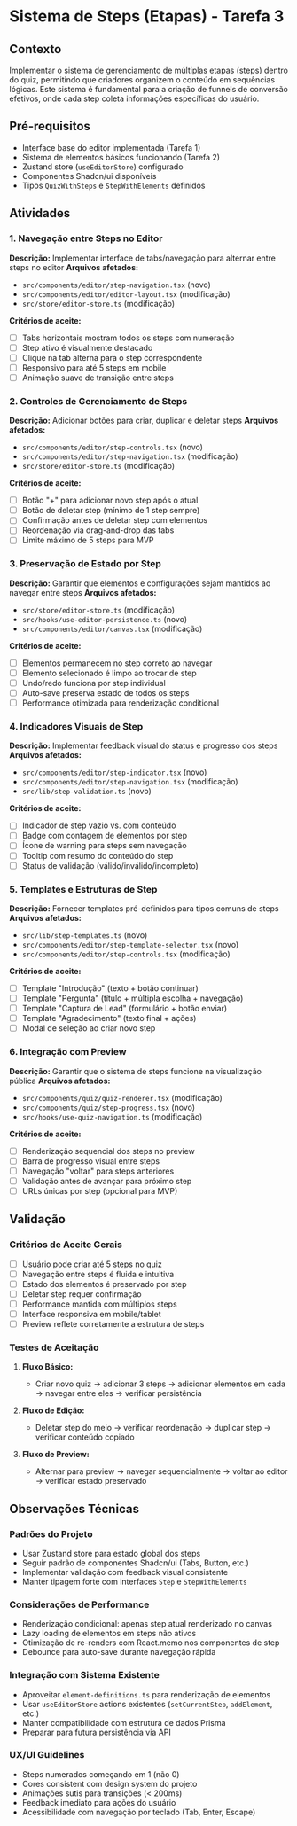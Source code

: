 # Sistema de Steps (Etapas) - Tarefa 3

## Contexto

Implementar o sistema de gerenciamento de múltiplas etapas (steps) dentro do quiz, permitindo que criadores organizem o conteúdo em sequências lógicas. Este sistema é fundamental para a criação de funnels de conversão efetivos, onde cada step coleta informações específicas do usuário.

## Pré-requisitos

- Interface base do editor implementada (Tarefa 1)
- Sistema de elementos básicos funcionando (Tarefa 2)
- Zustand store (`useEditorStore`) configurado
- Componentes Shadcn/ui disponíveis
- Tipos `QuizWithSteps` e `StepWithElements` definidos

## Atividades

### 1. Navegação entre Steps no Editor

**Descrição:** Implementar interface de tabs/navegação para alternar entre steps no editor
**Arquivos afetados:**

- `src/components/editor/step-navigation.tsx` (novo)
- `src/components/editor/editor-layout.tsx` (modificação)
- `src/store/editor-store.ts` (modificação)

**Critérios de aceite:**

- [ ] Tabs horizontais mostram todos os steps com numeração
- [ ] Step ativo é visualmente destacado
- [ ] Clique na tab alterna para o step correspondente
- [ ] Responsivo para até 5 steps em mobile
- [ ] Animação suave de transição entre steps

### 2. Controles de Gerenciamento de Steps

**Descrição:** Adicionar botões para criar, duplicar e deletar steps
**Arquivos afetados:**

- `src/components/editor/step-controls.tsx` (novo)
- `src/components/editor/step-navigation.tsx` (modificação)
- `src/store/editor-store.ts` (modificação)

**Critérios de aceite:**

- [ ] Botão "+" para adicionar novo step após o atual
- [ ] Botão de deletar step (mínimo de 1 step sempre)
- [ ] Confirmação antes de deletar step com elementos
- [ ] Reordenação via drag-and-drop das tabs
- [ ] Limite máximo de 5 steps para MVP

### 3. Preservação de Estado por Step

**Descrição:** Garantir que elementos e configurações sejam mantidos ao navegar entre steps
**Arquivos afetados:**

- `src/store/editor-store.ts` (modificação)
- `src/hooks/use-editor-persistence.ts` (novo)
- `src/components/editor/canvas.tsx` (modificação)

**Critérios de aceite:**

- [ ] Elementos permanecem no step correto ao navegar
- [ ] Elemento selecionado é limpo ao trocar de step
- [ ] Undo/redo funciona por step individual
- [ ] Auto-save preserva estado de todos os steps
- [ ] Performance otimizada para renderização conditional

### 4. Indicadores Visuais de Step

**Descrição:** Implementar feedback visual do status e progresso dos steps
**Arquivos afetados:**

- `src/components/editor/step-indicator.tsx` (novo)
- `src/components/editor/step-navigation.tsx` (modificação)
- `src/lib/step-validation.ts` (novo)

**Critérios de aceite:**

- [ ] Indicador de step vazio vs. com conteúdo
- [ ] Badge com contagem de elementos por step
- [ ] Ícone de warning para steps sem navegação
- [ ] Tooltip com resumo do conteúdo do step
- [ ] Status de validação (válido/inválido/incompleto)

### 5. Templates e Estruturas de Step

**Descrição:** Fornecer templates pré-definidos para tipos comuns de steps
**Arquivos afetados:**

- `src/lib/step-templates.ts` (novo)
- `src/components/editor/step-template-selector.tsx` (novo)
- `src/components/editor/step-controls.tsx` (modificação)

**Critérios de aceite:**

- [ ] Template "Introdução" (texto + botão continuar)
- [ ] Template "Pergunta" (título + múltipla escolha + navegação)
- [ ] Template "Captura de Lead" (formulário + botão enviar)
- [ ] Template "Agradecimento" (texto final + ações)
- [ ] Modal de seleção ao criar novo step

### 6. Integração com Preview

**Descrição:** Garantir que o sistema de steps funcione na visualização pública
**Arquivos afetados:**

- `src/components/quiz/quiz-renderer.tsx` (modificação)
- `src/components/quiz/step-progress.tsx` (novo)
- `src/hooks/use-quiz-navigation.ts` (modificação)

**Critérios de aceite:**

- [ ] Renderização sequencial dos steps no preview
- [ ] Barra de progresso visual entre steps
- [ ] Navegação "voltar" para steps anteriores
- [ ] Validação antes de avançar para próximo step
- [ ] URLs únicas por step (opcional para MVP)

## Validação

### Critérios de Aceite Gerais

- [ ] Usuário pode criar até 5 steps no quiz
- [ ] Navegação entre steps é fluida e intuitiva
- [ ] Estado dos elementos é preservado por step
- [ ] Deletar step requer confirmação
- [ ] Performance mantida com múltiplos steps
- [ ] Interface responsiva em mobile/tablet
- [ ] Preview reflete corretamente a estrutura de steps

### Testes de Aceitação

1. **Fluxo Básico:**

   - Criar novo quiz → adicionar 3 steps → adicionar elementos em cada → navegar entre eles → verificar persistência

2. **Fluxo de Edição:**

   - Deletar step do meio → verificar reordenação → duplicar step → verificar conteúdo copiado

3. **Fluxo de Preview:**
   - Alternar para preview → navegar sequencialmente → voltar ao editor → verificar estado preservado

## Observações Técnicas

### Padrões do Projeto

- Usar Zustand store para estado global dos steps
- Seguir padrão de componentes Shadcn/ui (Tabs, Button, etc.)
- Implementar validação com feedback visual consistente
- Manter tipagem forte com interfaces `Step` e `StepWithElements`

### Considerações de Performance

- Renderização condicional: apenas step atual renderizado no canvas
- Lazy loading de elementos em steps não ativos
- Otimização de re-renders com React.memo nos componentes de step
- Debounce para auto-save durante navegação rápida

### Integração com Sistema Existente

- Aproveitar `element-definitions.ts` para renderização de elementos
- Usar `useEditorStore` actions existentes (`setCurrentStep`, `addElement`, etc.)
- Manter compatibilidade com estrutura de dados Prisma
- Preparar para futura persistência via API

### UX/UI Guidelines

- Steps numerados começando em 1 (não 0)
- Cores consistent com design system do projeto
- Animações sutis para transições (< 200ms)
- Feedback imediato para ações do usuário
- Acessibilidade com navegação por teclado (Tab, Enter, Escape)
